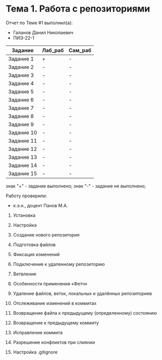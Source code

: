 # Тема 1. Работа с репозиториями
Отчет по Теме #1 выполнил(а):
- Галанов Данил Николаевич
- ПИЭ-22-1

| Задание | Лаб_раб | Сам_раб |
| ------ | ------ | ------ |
| Задание 1 | + | - |
| Задание 2 | - | - |
| Задание 3 | - | - |
| Задание 4 | - | - |
| Задание 5 | - | - |
| Задание 6 | - | - |
| Задание 7 | - | - |
| Задание 8 | - | - |
| Задание 9 | - | - |
| Задание 10 | - | - |
| Задание 11 | - | - |
| Задание 12 | - | - |
| Задание 13 | - | - |
| Задание 14 | - | - |
| Задание 15 | - | - |

знак "+" - задание выполнено; знак "-" - задание не выполнено;

Работу проверили:
- к.э.н., доцент Панов М.А.

1. Установка

2. Настройка

3. Создание нового репозитория

4. Подготовка файлов

5. Фиксация изменений

6. Подключение к удаленному репозиторию

7. Ветвление

8. Особенности применения «Фетч»

9. Удаление файлов, веток, локальных и удалённых репозиториев

10. Отслеживание изменений в коммитах

11. Возвращение файла к предыдущему (определенному) состоянию

12. Возвращение к предыдущему коммиту

13. Исправление коммита

14. Разрешение конфликтов при слиянии

15. Настройка .gitignore
